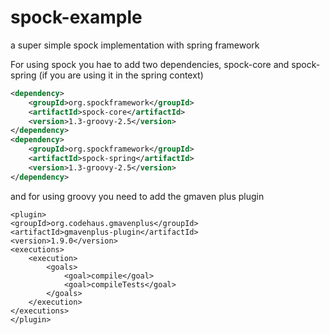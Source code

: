 # spock-example
a super simple spock implementation with spring framework

For using spock you hae to add two dependencies, spock-core and spock-spring (if you are using it in the spring context)

```xml
<dependency>
	<groupId>org.spockframework</groupId>
	<artifactId>spock-core</artifactId>
	<version>1.3-groovy-2.5</version>
</dependency>
<dependency>
	<groupId>org.spockframework</groupId>
	<artifactId>spock-spring</artifactId>
	<version>1.3-groovy-2.5</version>
</dependency>
```

and for using groovy you need to add the gmaven plus plugin

```
<plugin>
<groupId>org.codehaus.gmavenplus</groupId>
<artifactId>gmavenplus-plugin</artifactId>
<version>1.9.0</version>
<executions>
	<execution>
		<goals>
			<goal>compile</goal>
			<goal>compileTests</goal>
		</goals>
	</execution>
</executions>
</plugin>
```

